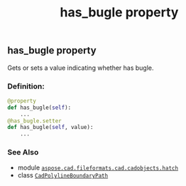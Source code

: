 ﻿---
title: has_bugle property
second_title: Aspose.CAD for Python via .NET API References
description: 
type: docs
weight: 40
url: /python-net/aspose.cad.fileformats.cad.cadobjects.hatch/cadpolylineboundarypath/has_bugle/
is_root: false
---

## has_bugle property


Gets or sets a value indicating whether has bugle.
### Definition:
```python
@property
def has_bugle(self):
    ...
@has_bugle.setter
def has_bugle(self, value):
    ...
```

### See Also
* module [`aspose.cad.fileformats.cad.cadobjects.hatch`](../../)
* class [`CadPolylineBoundaryPath`](/cad/python-net/aspose.cad.fileformats.cad.cadobjects.hatch/cadpolylineboundarypath)
